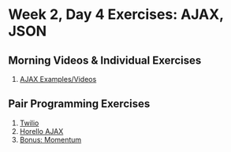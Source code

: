 # Week 2, Day 4 Exercises: AJAX, JSON

## Morning Videos & Individual Exercises

1. [AJAX Examples/Videos](examples/README.md)

## Pair Programming Exercises

1. [Twilio](twilio/README.md)
1. [Horello AJAX](horello-ajax/readme.md)
1. [Bonus: Momentum](momentum/README.md)
